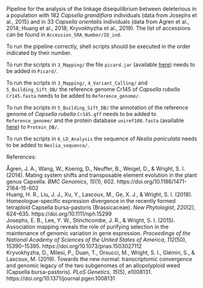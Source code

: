 Pipeline for the analysis of the linkage disequilibrium between deleterious in a population with 182 *Capsella grandiflora* individuals (data from Josephs et al., 2015) and in 33 *Capsella orientalis* individuals (data from Agren et al., 2014; Huang et al., 2018; Kryvokhyzha et al., 2019). The list of accessions can be found in `Accession_SRA_Number/ID_ind`.

To run the pipeline correctly, shell scripts should be executed in the order indicated by their number. 

To run the scripts in `3_Mapping/` the file `picard.jar` (available [here](https://github.com/broadinstitute/picard/releases/tag/3.0.0)) needs to be added in `Picard/`.

To run the scripts in `3_Mapping/`, `4_Variant_Calling/` and `5_Building_Sift_DB/` the reference genome Cr145 of *Capsella rubella* `Cr145.fasta` needs to be added to `Reference_genome/`.

To run the scripts in `5_Building_Sift_DB/` the annotation of the reference genome of *Capsella rubella* `Cr145.gff` needs to be added to `Reference_genome/` and the protein database `uniref100.fasta` (available [here](https://www.uniprot.org/help/downloads)) to `Protein_DB/`.

To run the scripts in `6_LD_Analysis` the sequence of *Neslia paniculata* needs to be added to `Neslia_sequence/`.

References:

<div class="csl-entry">Ågren, J. A., Wang, W., Koenig, D., Neuffer, B., Weigel, D., &#38; Wright, S. I. (2014). Mating system shifts and transposable element evolution in the plant genus Capsella. <i>BMC Genomics</i>, <i>15</i>(1), 602. https://doi.org/10.1186/1471-2164-15-602</div>

<div class="csl-entry">Huang, H. R., Liu, J. J., Xu, Y., Lascoux, M., Ge, X. J., &#38; Wright, S. I. (2018). Homeologue-specific expression divergence in the recently formed tetraploid Capsella bursa-pastoris (Brassicaceae). <i>New Phytologist</i>, <i>220</i>(2), 624–635. https://doi.org/10.1111/nph.15299</div>

<div class="csl-entry">Josephs, E. B., Lee, Y. W., Stinchcombe, J. R., &#38; Wright, S. I. (2015). Association mapping reveals the role of purifying selection in the maintenance of genomic variation in gene expression. <i>Proceedings of the National Academy of Sciences of the United States of America</i>, <i>112</i>(50), 15390–15395. https://doi.org/10.1073/pnas.1503027112</div>

<div class="csl-entry">Kryvokhyzha, D., Milesi, P., Duan, T., Orsucci, M., Wright, S. I., Glémin, S., &#38; Lascoux, M. (2019). Towards the new normal: transcriptomic convergence and genomic legacy of the two subgenomes of an allopolyploid weed (Capsella bursa-pastoris). <i>PLoS Genetics</i>, <i>15</i>(5), e1008131. https://doi.org/10.1371/journal.pgen.1008131</div>
